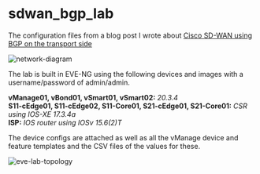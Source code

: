 # sdwan_bgp_lab

The configuration files from a blog post I wrote about [Cisco SD-WAN using BGP on the transport side](https://theworldsgonemad.net/2021/2022/sdwan-basics)

![network-diagram](https://user-images.githubusercontent.com/33333983/192093780-dcf1e706-b520-419f-b03b-64556e50bb7c.png)

The lab is built in EVE-NG using the following devices and images with a username/password of admin/admin.

**vManage01, vBond01, vSmart01, vSmart02:** *20.3.4*\
**S11-cEdge01, S11-cEdge02, S11-Core01, S21-cEdge01, S21-Core01:** *CSR using IOS-XE 17.3.4a*\
**ISP:** *IOS router using IOSv 15.6(2)T*

The device configs are attached as well as all the vManage device and feature templates and the CSV files of the values for these.

![eve-lab-topology](https://user-images.githubusercontent.com/33333983/192093886-05e17b35-4688-4f63-9437-7ee27bc5b0cb.png)
